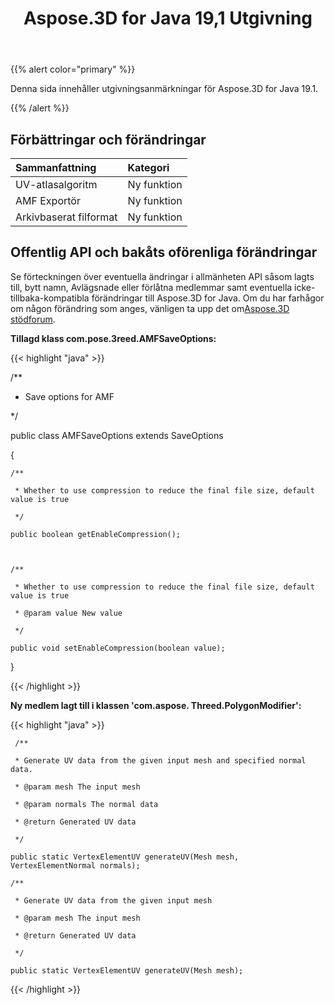 ﻿---
title: Aspose.3D for Java 19,1 Utgivning
type: docs
weight: 120
url: /sv/java/aspose-3d-for-java-19-1-release-notes/
---
{{% alert color="primary" %}} 

Denna sida innehåller utgivningsanmärkningar för Aspose.3D for Java 19.1.

{{% /alert %}} 
## **Förbättringar och förändringar**

|**Sammanfattning**|**Kategori**|
|:- |:- |
|UV-atlasalgoritm|Ny funktion|
|AMF Exportör|Ny funktion|
|Arkivbaserat filformat|Ny funktion|

## **Offentlig API och bakåts oförenliga förändringar**
Se förteckningen över eventuella ändringar i allmänheten API såsom lagts till, bytt namn, Avlägsnade eller förlåtna medlemmar samt eventuella icke-tillbaka-kompatibla förändringar till Aspose.3D for Java. Om du har farhågor om någon förändring som anges, vänligen ta upp det om[Aspose.3D stödforum](https://forum.aspose.com/c/3d).

**Tillagd klass com.pose.3reed.AMFSaveOptions:**

{{< highlight "java" >}}

 /**

 * Save options for AMF

 */

public class AMFSaveOptions extends SaveOptions

{ 



    /**

     * Whether to use compression to reduce the final file size, default value is true

     */

    public boolean getEnableCompression();



    /**

     * Whether to use compression to reduce the final file size, default value is true

     * @param value New value

     */

    public void setEnableCompression(boolean value);

}

{{< /highlight >}}

**Ny medlem lagt till i klassen 'com.aspose. Threed.PolygonModifier':**

{{< highlight "java" >}}

     /**

     * Generate UV data from the given input mesh and specified normal data.

     * @param mesh The input mesh

     * @param normals The normal data

     * @return Generated UV data

     */

    public static VertexElementUV generateUV(Mesh mesh, VertexElementNormal normals);

    /**

     * Generate UV data from the given input mesh

     * @param mesh The input mesh

     * @return Generated UV data

     */

    public static VertexElementUV generateUV(Mesh mesh);

{{< /highlight >}}




